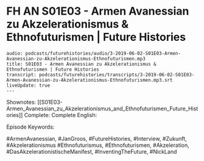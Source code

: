 
# FH AN S01E03 - Armen Avanessian zu Akzelerationismus & Ethnofuturismen | Future Histories

```audio-note
audio: podcasts/futurehistories/audio/3-2019-06-02-S01E03-Armen-Avanessian-zu-Akzelerationismus-Ethnofuturismen.mp3
title: S01E03 - Armen Avanessian zu Akzelerationismus & Ethnofuturismen | Future Histories
transcript: podcasts/futurehistories/transcripts/3-2019-06-02-S01E03-Armen-Avanessian-zu-Akzelerationismus-Ethnofuturismen.mp3.srt
liveUpdate: true
---
```


Shownotes: [[S01E03-Armen_Avanessian_zu_Akzelerationismus_and_Ethnofuturismen_Future_Histories]]
Complete: 
Complete English:

Episode Keywords:

#ArmenAvanessian, #JanGroos, #FutureHistories, #Interview, #Zukunft, #Akzelerationismus #Ethnofuturismus, #Ethnofuturismen, #Akzeleration, #DasAkzelerationistischeManifest, #InventingTheFuture, #NickLand
